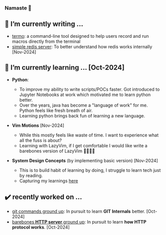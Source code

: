 ### Namaste 🙏



## 🔭 I’m currently writing ...
- [termo](https://github.com/ajaypremshankar/homebrew-termo): a command-line tool designed to help users record and run macros directly from the terminal
- [simple redis server](https://github.com/ajaypremshankar/barebones-redis): To better understand how redis works internally [Nov-2024]


## 🌱 I’m currently learning ... [Oct-2024]
- **Python**:
  -  To improve my ability to write scripts/POCs faster. Got introduced to Jupyter Notebooks at work which motivated me to learn python better.
  -  Over the years, java has become a "language of work" for me. Python feels like fresh breath of air.
  -  Learning python brings back fun of learning a new language.
   
- **Vim Motions** [Nov-2024]
  - While this mostly feels like waste of time. I want to experience what all the fuss is about?
  - Learning with LazyVim, if I get comfortable I would like write a barebones version of LazyVim 🤞🏽🤞🏽
 
- **System Design Concepts** (by implementing basic version) [Nov-2024]
  - This is to build habit of learning by doing, I struggle to learn tech just by reading.
  - Capturing my learnings [here](https://github.com/ajaypremshankar/building-barebones-systems)



## ✔️ recently worked on ...
- [git commands ground up](https://github.com/ajaypremshankar/py-git): In pursuit to learn **GIT Internals** better. [Oct-2024]
- [barebones **HTTP server** ground up](https://github.com/ajaypremshankar/barebones-http-server): In pursuit to learn **how HTTP protocol works**. [Oct-2024]
<!--
**ajaypremshankar/ajaypremshankar** is a ✨ _special_ ✨ repository because its `README.md` (this file) appears on your GitHub profile.

Here are some ideas to get you started:

- 🔭 I’m currently working on ...
- 🌱 I’m currently learning ...
- 👯 I’m looking to collaborate on ...
- 🤔 I’m looking for help with ...
- 💬 Ask me about ...
- 📫 How to reach me: ...
- 😄 Pronouns: ...
- ⚡ Fun fact: ...
-->
